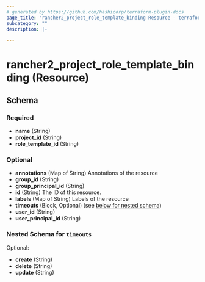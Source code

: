```yaml
---
# generated by https://github.com/hashicorp/terraform-plugin-docs
page_title: "rancher2_project_role_template_binding Resource - terraform-provider-rancher2"
subcategory: ""
description: |-
  
---
```


# rancher2_project_role_template_binding (Resource)





<!-- schema generated by tfplugindocs -->
## Schema

### Required

- **name** (String)
- **project_id** (String)
- **role_template_id** (String)

### Optional

- **annotations** (Map of String) Annotations of the resource
- **group_id** (String)
- **group_principal_id** (String)
- **id** (String) The ID of this resource.
- **labels** (Map of String) Labels of the resource
- **timeouts** (Block, Optional) (see [below for nested schema](#nestedblock--timeouts))
- **user_id** (String)
- **user_principal_id** (String)

<a id="nestedblock--timeouts"></a>
### Nested Schema for `timeouts`

Optional:

- **create** (String)
- **delete** (String)
- **update** (String)


